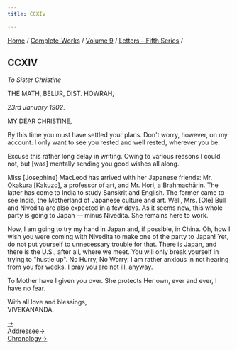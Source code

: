 ```yaml
---
title: CCXIV

---
```



[Home](../../../index.htm) / [Complete-Works](../../complete_works.htm)
/ [Volume 9](../volume_9_contents.htm) / [Letters – Fifth
Series](letters_fifth_series_contents.htm) /



## CCXIV

*To Sister Christine*

THE MATH, BELUR, DIST. HOWRAH,

*23rd January 1902*.

MY DEAR CHRISTINE,

By this time you must have settled your plans. Don't worry, however, on
my account. I only want to see you rested and well rested, wherever you
be.

Excuse this rather long delay in writing. Owing to various reasons I
could not, but \[was\] mentally sending you good wishes all along.

Miss \[Josephine\] MacLeod has arrived with her Japanese friends: Mr.
Okakura \[Kakuzo\], a professor of art, and Mr. Hori, a Brahmachārin.
The latter has come to India to study Sanskrit and English. The former
came to see India, the Motherland of Japanese culture and art. Well,
Mrs. \[Ole\] Bull and Nivedita are also expected in a few days. As it
seems now, this whole party is going to Japan — minus Nivedita. She
remains here to work.

Now, I am going to try my hand in Japan and, if possible, in China. Oh,
how I wish you were coming with Nivedita to make one of the party to
Japan! Yet, do not put yourself to unnecessary trouble for that. There
is Japan, and there is the U.S., after all, where we meet. You will only
break yourself in trying to "hustle up". No Hurry, No Worry. I am rather
anxious in not hearing from you for weeks. I pray you are not ill,
anyway.

To Mother have I given you over. She protects Her own, ever and ever, I
have no fear.

With all love and blessings,  
VIVEKANANDA.

[→](215_joe.htm)  
[Addressee→](219_christine.htm)  
[Chronology→](215_joe.htm)


